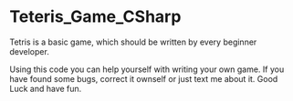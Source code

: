 # Teteris_Game_CSharp
Tetris is a basic game, which should be written by every beginner developer.

Using this code you can help yourself with writing your own game.
If you have found some bugs, correct it ownself or just text me about it.
Good Luck and have fun.
